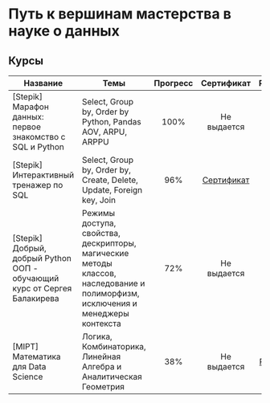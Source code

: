 # Путь к вершинам мастерства в науке о данных
## Курсы
Название   |Темы | Прогресс | Сертификат | Работы 
-----------|-------|:-------------------:|:-------------------:|:-------------------:
[Stepik] Марафон данных: первое знакомство с SQL и Python  |Select, Group by, Order by <br>Python, Pandas <br>AOV, ARPU, ARPPU  | 100% | Не выдается | нет
[Stepik] Интерактивный тренажер по SQL   |Select, Group by, Order by, Create, Delete, Update, Foreign key, Join  | 96% |[Сертификат](https://stepik.org/cert/1377352) | нет
[Stepik] Добрый, добрый Python ООП - обучающий курс от Сергея Балакирева |Режимы доступа, свойства, дескрипторы, магические методы классов, наследование и полиморфизм, исключения и менеджеры контекста  | 72% | Не выдается | нет
[MIPT] Математика для Data Science | Логика, Комбинаторика, Линейная Алгебра и Аналитическая Геометрия  | 38% | Не выдается | [Работы](https://github.com/Daniil-Solo/RoadToMasteryInDS/tree/main/%5BMIPT%5DMath_for_DS)
